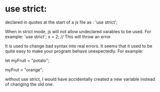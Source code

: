 # use strict: 
declared in quotes at the start of a js file as : 'use strict';

When in strict mode, js will not allow undeclared varables to be used. For example: 
 'use strict';
 x = 2;  // This will throw an error

 It is used to change bad syntax into real errors. It seems that it used to be quite easy to make your program behave unexpectedly. For example:

 let myFruit = "potato";

 myFrut = "orange";

 without use strict, I would have accidentally created a new variable instead of changing the old one.

 